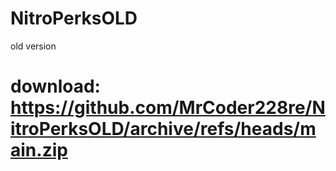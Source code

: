 # NitroPerksOLD
old version
# download: https://github.com/MrCoder228re/NitroPerksOLD/archive/refs/heads/main.zip
